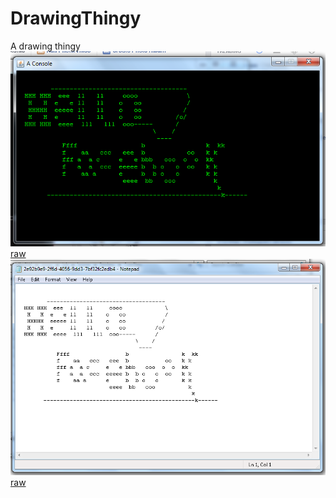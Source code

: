 # DrawingThingy
A drawing thingy
![#2](kindacool.png)
[raw](https://raw.githubusercontent.com/dmitrymakhnin/DrawingThingy/master/kindacool.png)
![#1](meep.png)
[raw](https://raw.githubusercontent.com/dmitrymakhnin/DrawingThingy/master/meep.png)
